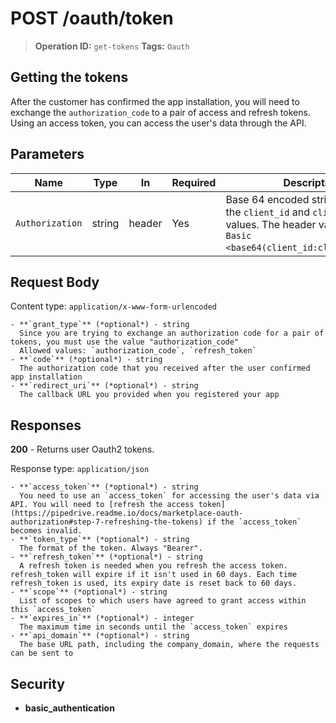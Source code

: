 # POST /oauth/token

> **Operation ID:** `get-tokens`
> **Tags:** `Oauth`

## Getting the tokens

After the customer has confirmed the app installation, you will need to exchange the `authorization_code` to a pair of access and refresh tokens. Using an access token, you can access the user's data through the API.

## Parameters

| Name | Type | In | Required | Description |
|------|------|-------|----------|-------------|
| `Authorization` | string | header | Yes | Base 64 encoded string containing the `client_id` and `client_secret` values. The header value should be `Basic <base64(client_id:client_secret)>`. |

## Request Body

Content type: `application/x-www-form-urlencoded`

```
- **`grant_type`** (*optional*) - string
  Since you are trying to exchange an authorization code for a pair of tokens, you must use the value "authorization_code"
  Allowed values: `authorization_code`, `refresh_token`
- **`code`** (*optional*) - string
  The authorization code that you received after the user confirmed app installation
- **`redirect_uri`** (*optional*) - string
  The callback URL you provided when you registered your app
```

## Responses

**200** - Returns user Oauth2 tokens.

Response type: `application/json`

```
- **`access_token`** (*optional*) - string
  You need to use an `access_token` for accessing the user's data via API. You will need to [refresh the access token](https://pipedrive.readme.io/docs/marketplace-oauth-authorization#step-7-refreshing-the-tokens) if the `access_token` becomes invalid.
- **`token_type`** (*optional*) - string
  The format of the token. Always "Bearer".
- **`refresh_token`** (*optional*) - string
  A refresh token is needed when you refresh the access token. refresh_token will expire if it isn't used in 60 days. Each time refresh_token is used, its expiry date is reset back to 60 days.
- **`scope`** (*optional*) - string
  List of scopes to which users have agreed to grant access within this `access_token`
- **`expires_in`** (*optional*) - integer
  The maximum time in seconds until the `access_token` expires
- **`api_domain`** (*optional*) - string
  The base URL path, including the company_domain, where the requests can be sent to
```


## Security

- **basic_authentication**